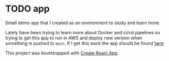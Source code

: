 # TODO app

Small demo app that I created as an environment to study and learn more.

Lately have been trying to learn more about Docker and ci/cd pipelines so trying to get this app to run in AWS and deploy new version when something is pushed to `main`. If I get this work the app should be found [here](http://todoapp-env-3.eba-d7kj8urj.eu-north-1.elasticbeanstalk.com/)

This project was bootstrapped with [Create React App](https://github.com/facebook/create-react-app).
